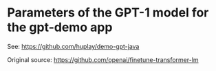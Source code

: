 # Parameters of the GPT-1 model for the gpt-demo app

See: https://github.com/huplay/demo-gpt-java

Original source: https://github.com/openai/finetune-transformer-lm
